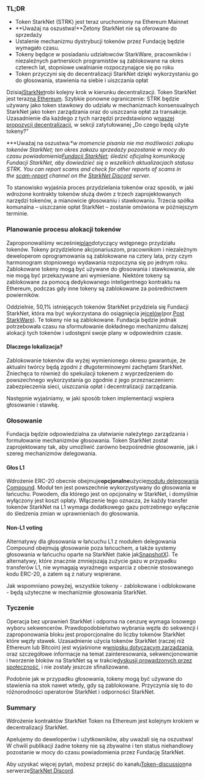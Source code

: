 ### TL;DR

* Token StarkNet (STRK) jest teraz uruchomiony na Ethereum Mainnet
* **Uważaj na oszustwa!**Żetony StarkNet nie są oferowane do sprzedaży
* Ustalenie mechanizmu dystrybucji tokenów przez Fundację będzie wymagało czasu.
* Tokeny będące w posiadaniu udziałowców StarkWare, pracowników i niezależnych partnerskich programistów są zablokowane na okres czterech lat, stopniowe uwalnianie rozpoczynające się po roku
* Token przyczyni się do decentralizacji StarkNet dzięki wykorzystaniu go do głosowania, stawienia na siebie i uiszczania opłat

Dzisiaj[StarkNet](https://starknet.io/)robi kolejny krok w kierunku decentralizacji. Token StarkNet jest teraz[na Ethereum](https://etherscan.io/address/0xca14007eff0db1f8135f4c25b34de49ab0d42766). Szybkie ponowne ograniczenie: STRK będzie używany jako token stawkowy do udziału w mechanizmach konsensualnych StarkNet jako token zarządzania oraz do uiszczania opłat za transakcje. Uzasadnienie dla każdego z tych narzędzi przedstawiono w[naszej propozycji decentralizacji](https://medium.com/@starkware/part-2-a-decentralization-and-governance-proposal-for-starknet-23e335645778), w sekcji zatytułowanej „Do czego będą użyte tokeny?”

***Uważaj na oszustwa:**w momencie pisania nie ma możliwości zakupu tokenów StarkNet; ten okres zakazu sprzedaży pozostanie w mocy do czasu powiadomienia[Fundacji StarkNet](https://twitter.com/StarkNetFndn); śledzić oficjalną komunikację Fundacji StarkNet, aby dowiedzieć się o wszelkich aktualizacjach statusu STRK. You can report scams and check for other reports of scams in the [scam-report](https://discord.gg/qypnmzkhbc) channel on the [StarkNet Discord](http://starknet.io/discord) server.*

To stanowisko wyjaśnia proces przydzielania tokenów oraz sposób, w jaki wdrożone kontrakty tokenów służą dwóm z trzech zaprojektowanych narzędzi tokenów, a mianowicie głosowaniu i stawkowaniu. Trzecia spółka komunalna – uiszczanie opłat StarkNet – zostanie omówiona w późniejszym terminie.

### Planowanie procesu alokacji tokenów

Zaproponowaliśmy wcześniej[plan](https://medium.com/starkware/part-3-starknet-token-design-5cc17af066c6)dotyczący wstępnego przydziału tokenów. Tokeny przydzielone akcjonariuszom, pracownikom i niezależnym deweloperom oprogramowania są zablokowane na cztery lata, przy czym harmonogram stopniowego wydawania rozpoczyna się po jednym roku. Zablokowane tokeny mogą być używane do głosowania i stawkowania, ale nie mogą być przekazywane ani wymieniane. Niektóre tokeny są zablokowane za pomocą dedykowanego inteligentnego kontraktu na Ethereum, podczas gdy inne tokeny są zablokowane za pośrednictwem powierników.

Oddzielnie, 50,1% istniejących tokenów StarkNet przydziela się Fundacji StarkNet, która ma być wykorzystana do osiągnięcia jej[celów](https://medium.com/@StarkNet_Foundation/welcome-to-the-world-starknet-foundation-7bd55d5dbc59)(por.[Post StarkWare](https://medium.com/starkware/introducing-the-starknet-foundation-bd4b4379fbb)). Te tokeny nie są zablokowane. Fundacja będzie jednak potrzebowała czasu na sformułowanie dokładnego mechanizmu dalszej alokacji tych tokenów i udostępni swoje plany w odpowiednim czasie.

#### Dlaczego lokalizacja?

Zablokowanie tokenów dla wyżej wymienionego okresu gwarantuje, że aktualni twórcy będą zgodni z długoterminowymi zachętami StarkNet. Zniechęca to również do spekulacji tokenem z wyprzedzeniem do powszechnego wykorzystania go zgodnie z jego przeznaczeniem: zabezpieczenia sieci, uiszczania opłat i decentralizacji zarządzania.

Następnie wyjaśniamy, w jaki sposób token implementacji wspiera głosowanie i stawkę.

### Głosowanie

Fundacja będzie odpowiedzialna za ułatwianie należytego zarządzania i formułowanie mechanizmów głosowania. Token StarkNet został zaprojektowany tak, aby umożliwić zarówno bezpośrednie głosowanie, jak i szereg mechanizmów delegowania.

#### Głos L1

Wdrożenie ERC-20 obecnie obejmuje**opcjonalne**użycie[modułu delegowania Compound](https://docs.compound.finance/v2/governance/). Moduł ten jest powszechnie wykorzystywany do głosowania w łańcuchu. Powodem, dla którego jest on opcjonalny w StarkNet, i domyślnie wyłączony jest koszt opłaty. Włączenie tego oznacza, że każdy transfer tokenów StarkNet na L1 wymaga dodatkowego gazu potrzebnego wyłącznie do śledzenia zmian w uprawnieniach do głosowania.

#### Non-L1 voting

Alternatywy dla głosowania w łańcuchu L1 z modułem delegowania Compound obejmują głosowanie poza łańcuchem, a także systemy głosowania w łańcuchu oparte na StarkNet (takie jak[SnapshotX](https://snapshot.mirror.xyz/cUOrwdtEs5PvNh0sqYWWxPjt8GdJWn_Qp3cl7E3_8IU)). Te alternatywy, które znacznie zmniejszają zużycie gazu w przypadku transferów L1, nie wymagają wyraźnego wsparcia z obecnie stosowanego kodu ERC-20, a zatem są z natury wspierane.

Jak wspomniano powyżej, wszystkie tokeny - zablokowane i odblokowane - będą użyteczne w mechanizmie głosowania StarkNet.

### Tyczenie

Operacja bez uprawnień StarkNet i odporna na cenzurę wymaga losowego wyboru sekwencerów. Prawdopodobieństwo wybrania węzła do sekwencji i zaproponowania bloku jest proporcjonalne do liczby tokenów StarkNet które węzły stawek. Uzasadnienie użycia tokenów StarkNet (raczej niż Ethereum lub Bitcoin) jest wyjaśnione w[wniosku dotyczącym zarządzania](https://medium.com/@starkware/part-2-a-decentralization-and-governance-proposal-for-starknet-23e335645778), oraz szczegółowe informacje na temat zainteresowania, sekwencjonowanie i tworzenie bloków na StarkNet są w trakcie[dyskusji prowadzonych przez społeczność](https://community.starknet.io/t/starknet-decentralized-protocol-introduction/2671), i nie zostały jeszcze sfinalizowane.

Podobnie jak w przypadku głosowania, tokeny mogą być używane do stawienia na stok nawet wtedy, gdy są zablokowane. Przyczynia się to do różnorodności operatorów StarkNet i odporności StarkNet.

### Summary

Wdrożenie kontraktów StarkNet Token na Ethereum jest kolejnym krokiem w decentralizacji StarkNet.

Apelujemy do deweloperów i użytkowników, aby uważali się na oszustwa! W chwili publikacji żadne tokeny nie są zbywalne i ten status niehandlowy pozostanie w mocy do czasu powiadomienia przez Fundację StarkNet.

Aby uzyskać więcej pytań, możesz przejść do kanału[Token-discussion](https://discord.gg/qypnmzkhbc)na serwerze[StarkNet Discord](http://starknet.io/discord).